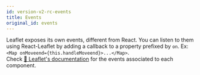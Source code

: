 ```yaml
---
id: version-v2-rc-events
title: Events
original_id: events
---
```


Leaflet exposes its own events, different from React. You can listen to them using React-Leaflet by adding a callback to a property prefixed by `on`. Ex: `<Map onMoveend={this.handleMoveend}>...</Map>`.\
Check [🍃 Leaflet's documentation](http://leafletjs.com/reference-1.3.0.html) for the events associated to each component.
